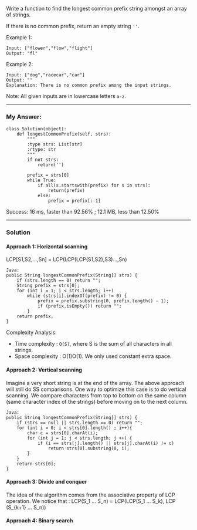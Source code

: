 Write a function to find the longest common prefix string amongst an array of strings.

If there is no common prefix, return an empty string `''`.

Example 1:
```
Input: ["flower","flow","flight"]
Output: "fl"
```

Example 2:
```
Input: ["dog","racecar","car"]
Output: ""
Explanation: There is no common prefix among the input strings.
```

Note: All given inputs are in lowercase letters `a-z`.

---
### My Answer:
```
class Solution(object):
    def longestCommonPrefix(self, strs):
        """
        :type strs: List[str]
        :rtype: str
        """
        if not strs:
            return('')
        
        prefix = strs[0]
        while True:
            if all(s.startswith(prefix) for s in strs):
                return(prefix)
            else:
                prefix = prefix[:-1]
```
Success: 16 ms, faster than 92.56% ; 12.1 MB, less than 12.50%

---
### Solution
#### Approach 1: Horizontal scanning
LCP[S1,S2,...,Sn] = LCP(LCP(LCP(S1,S2),S3)...,Sn)
```
Java:
public String longestCommonPrefix(String[] strs) {
    if (strs.length == 0) return "";
    String prefix = strs[0];
    for (int i = 1; i < strs.length; i++)
        while (strs[i].indexOf(prefix) != 0) {
            prefix = prefix.substring(0, prefix.length() - 1);
            if (prefix.isEmpty()) return "";
        }        
    return prefix;
}
```
Complexity Analysis:
- Time complexity : `O(S)`, where S is the sum of all characters in all strings.
- Space complexity : O(1)O(1). We only used constant extra space.

#### Approach 2: Vertical scanning
Imagine a very short string is at the end of the array. The above approach will still do SS comparisons. 
One way to optimize this case is to do vertical scanning. We compare characters from top to bottom on the same column (same character index of the strings) before moving on to the next column.
```
Java:
public String longestCommonPrefix(String[] strs) {
    if (strs == null || strs.length == 0) return "";
    for (int i = 0; i < strs[0].length() ; i++){
        char c = strs[0].charAt(i);
        for (int j = 1; j < strs.length; j ++) {
            if (i == strs[j].length() || strs[j].charAt(i) != c)
                return strs[0].substring(0, i);             
        }
    }
    return strs[0];
}
```
#### Approach 3: Divide and conquer
The idea of the algorithm comes from the associative property of LCP operation. 
We notice that : LCP(S_1 ... S_n) = LCP(LCP(S_1 ... S_k), LCP (S_{k+1} ... S_n))

#### Approach 4: Binary search


